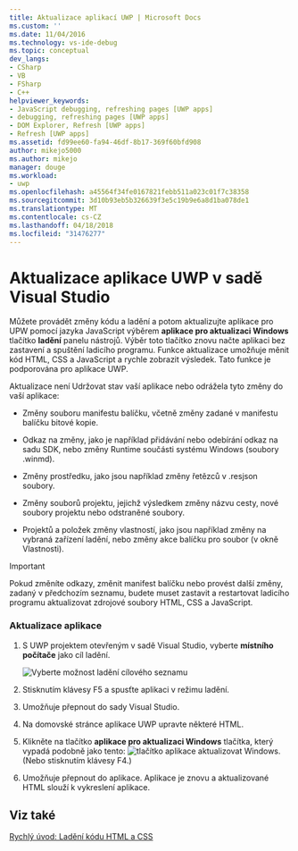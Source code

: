 ```yaml
---
title: Aktualizace aplikací UWP | Microsoft Docs
ms.custom: ''
ms.date: 11/04/2016
ms.technology: vs-ide-debug
ms.topic: conceptual
dev_langs:
- CSharp
- VB
- FSharp
- C++
helpviewer_keywords:
- JavaScript debugging, refreshing pages [UWP apps]
- debugging, refreshing pages [UWP apps]
- DOM Explorer, Refresh [UWP apps]
- Refresh [UWP apps]
ms.assetid: fd99ee60-fa94-46df-8b17-369f60bfd908
author: mikejo5000
ms.author: mikejo
manager: douge
ms.workload:
- uwp
ms.openlocfilehash: a45564f34fe0167821febb511a023c01f7c38358
ms.sourcegitcommit: 3d10b93eb5b326639f3e5c19b9e6a8d1ba078de1
ms.translationtype: MT
ms.contentlocale: cs-CZ
ms.lasthandoff: 04/18/2018
ms.locfileid: "31476277"
---
```

# <a name="refresh-a-uwp-app-in-visual-studio"></a>Aktualizace aplikace UWP v sadě Visual Studio
  
 Můžete provádět změny kódu a ladění a potom aktualizujte aplikace pro UPW pomocí jazyka JavaScript výběrem **aplikace pro aktualizaci Windows** tlačítko **ladění** panelu nástrojů. Výběr toto tlačítko znovu načte aplikaci bez zastavení a spuštění ladicího programu. Funkce aktualizace umožňuje měnit kód HTML, CSS a JavaScript a rychle zobrazit výsledek. Tato funkce je podporována pro aplikace UWP.  
  
 Aktualizace není Udržovat stav vaší aplikace nebo odrážela tyto změny do vaší aplikace:  
  
-   Změny souboru manifestu balíčku, včetně změny zadané v manifestu balíčku bitové kopie.  
  
-   Odkaz na změny, jako je například přidávání nebo odebírání odkaz na sadu SDK, nebo změny Runtime součásti systému Windows (soubory .winmd).  
  
-   Změny prostředku, jako jsou například změny řetězců v .resjson soubory.  
  
-   Změny souborů projektu, jejichž výsledkem změny názvu cesty, nové soubory projektu nebo odstraněné soubory.  
  
-   Projektů a položek změny vlastností, jako jsou například změny na vybraná zařízení ladění, nebo změny akce balíčku pro soubor (v okně Vlastnosti).  
  
> [!IMPORTANT]
>  Pokud změníte odkazy, změnit manifest balíčku nebo provést další změny, zadaný v předchozím seznamu, budete muset zastavit a restartovat ladicího programu aktualizovat zdrojové soubory HTML, CSS a JavaScript.  
  
### <a name="to-refresh-an-app"></a>Aktualizace aplikace  
  
1.  S UWP projektem otevřeným v sadě Visual Studio, vyberte **místního počítače** jako cíl ladění.
  
     ![Vyberte možnost ladění cílového seznamu](../debugger/media/js_select_target.png "JS_Select_Target")  
  
3.  Stisknutím klávesy F5 a spusťte aplikaci v režimu ladění.  
  
4.  Umožňuje přepnout do sady Visual Studio. 
  
5.  Na domovské stránce aplikace UWP upravte některé HTML.
  
7.  Klikněte na tlačítko **aplikace pro aktualizaci Windows** tlačítka, který vypadá podobně jako tento: ![tlačítko aplikace aktualizovat Windows](../debugger/media/js_refresh.png "JS_Refresh"). (Nebo stisknutím klávesy F4.)  
  
8.  Umožňuje přepnout do aplikace. Aplikace je znovu a aktualizované HTML slouží k vykreslení aplikace.
  
## <a name="see-also"></a>Viz také  
 [Rychlý úvod: Ladění kódu HTML a CSS](../debugger/quickstart-debug-html-and-css.md)